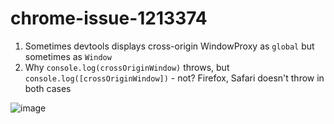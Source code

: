# chrome-issue-1213374

1. Sometimes devtools displays cross-origin WindowProxy as `global` but sometimes as `Window`
2. Why `console.log(crossOriginWindow)` throws, but `console.log([crossOriginWindow])` - not? Firefox, Safari doesn't throw in both cases

![image](https://user-images.githubusercontent.com/897643/120670956-97c14c00-c499-11eb-8b21-61c493b0b327.png)
